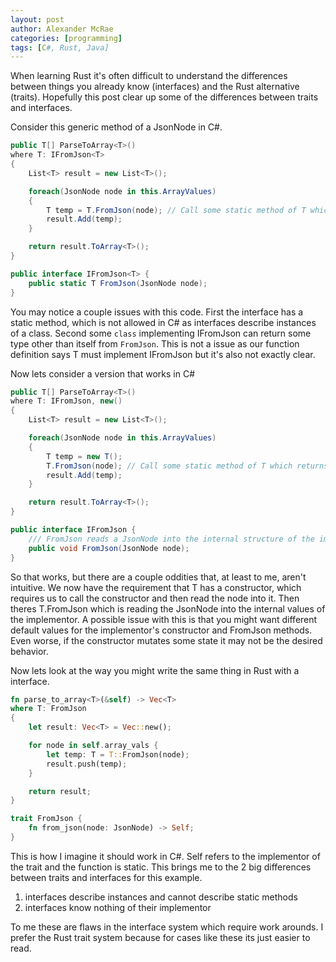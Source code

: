 ```yaml
---
layout: post
author: Alexander McRae
categories: [programming]
tags: [C#, Rust, Java]
---
```


When learning Rust it's often difficult to understand the differences between 
things you already know (interfaces) and the Rust alternative (traits). 
Hopefully this post clear up some of the differences between traits and interfaces.

Consider this generic method of a JsonNode in C#.

```cs
public T[] ParseToArray<T>()
where T: IFromJson<T>
{
    List<T> result = new List<T>();

    foreach(JsonNode node in this.ArrayValues)
    {
        T temp = T.FromJson(node); // Call some static method of T which returns itself
        result.Add(temp);
    }

    return result.ToArray<T>();
}

public interface IFromJson<T> {
    public static T FromJson(JsonNode node);
}
```

You may notice a couple issues with this code. First the interface has a static method, which is not allowed in C# as interfaces describe instances of a class. Second some `class` implementing IFromJson can return some type other than itself from `FromJson`. This is not a issue as our function definition says T must implement IFromJson<T> but it's also not exactly clear.

Now lets consider a version that works in C#

```cs
public T[] ParseToArray<T>()
where T: IFromJson, new()
{
    List<T> result = new List<T>();

    foreach(JsonNode node in this.ArrayValues)
    {
        T temp = new T();
        T.FromJson(node); // Call some static method of T which returns itself
        result.Add(temp);
    }

    return result.ToArray<T>();
}

public interface IFromJson {
    /// FromJson reads a JsonNode into the internal structure of the implementor
    public void FromJson(JsonNode node);
}
```

So that works, but there are a couple oddities that, at least to me, aren't intuitive. We now have the requirement that T has a constructor, which requires us to call the constructor and then read the node into it. Then theres T.FromJson which is reading the JsonNode into the internal values of the implementor. A possible issue with this is that you might want different default values for the implementor's constructor and FromJson methods. Even worse, if the constructor mutates some state it may not be the desired behavior.

Now lets look at the way you might write the same thing in Rust with a interface.

```rust
fn parse_to_array<T>(&self) -> Vec<T>
where T: FromJson
{
    let result: Vec<T> = Vec::new();

    for node in self.array_vals {
        let temp: T = T::FromJson(node);
        result.push(temp);
    }

    return result;
}

trait FromJson {
    fn from_json(node: JsonNode) -> Self;
}
```

This is how I imagine it should work in C#. Self refers to the implementor of the trait and the function is static. This brings me to the 2 big differences between traits and interfaces for this example.

1. interfaces describe instances and cannot describe static methods
2. interfaces know nothing of their implementor

To me these are flaws in the interface system which require work arounds. I prefer the Rust trait system because for cases like these its just easier to read.
